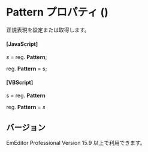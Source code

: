 # Pattern プロパティ ()

正規表現を設定または取得します。

#### \[JavaScript\]

_s_ = reg. **Pattern**;

reg. **Pattern** = s;

#### \[VBScript\]

s = reg. **Pattern**

reg. **Pattern** = _s_

## バージョン

EmEditor Professional Version 15.9 以上で利用できます。